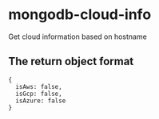 # mongodb-cloud-info
Get cloud information based on hostname

## The return object format

```
{
  isAws: false,
  isGcp: false,
  isAzure: false
}
```
